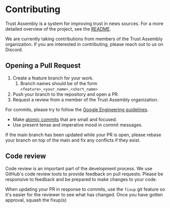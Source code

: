 # Contributing

Trust Assembly is a system for improving trust in news sources. For a more detailed overview of the project, see the [README](README.md).

We are currently taking contributions from members of the Trust Assembly organization. If you are interested in contributing, please reach out to us on Discord.

## Opening a Pull Request

1. Create a feature branch for your work.
   1. Branch names should be of the form `<feature>_<your_name>_<short_name>`
2. Push your branch to the repository and open a PR.
3. Request a review from a member of the Trust Assembly organization.

For commits, please try to follow the [Google Engineering guidelines](https://google.github.io/eng-practices/).

- Make [atomic commits](https://www.freshconsulting.com/atomic-commits/) that are small and focused.
- Use present tense and imperative mood in commit messages.

If the main branch has been updated while your PR is open, please rebase your branch on top of the main and fix any conflicts if they exist.

## Code review

Code review is an important part of the development process. We use GitHub's code review tools to provide feedback on pull requests. Please be responsive to feedback and be prepared to make changes to your code.

When updating your PR in response to commits, use the `fixup` git feature so it's easier for the reviewer to see what has changed. Once you have gotten approval, squash the fixup(s)
